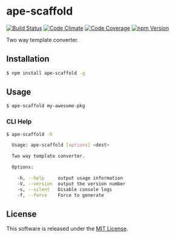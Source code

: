 ape-scaffold
==========

<!---
This file is generated by ape-tmpl. Do not update manually.
--->

<!-- Badge Start -->
<a name="badges"></a>

[![Build Status][bd_travis_shield_url]][bd_travis_url]
[![Code Climate][bd_codeclimate_shield_url]][bd_codeclimate_url]
[![Code Coverage][bd_codeclimate_coverage_shield_url]][bd_codeclimate_url]
[![npm Version][bd_npm_shield_url]][bd_npm_url]

[bd_repo_url]: https://github.com/ape-repo/ape-scaffold
[bd_travis_url]: http://travis-ci.org/ape-repo/ape-scaffold
[bd_travis_shield_url]: http://img.shields.io/travis/ape-repo/ape-scaffold.svg?style=flat
[bd_license_url]: https://github.com/ape-repo/ape-scaffold/blob/master/LICENSE
[bd_codeclimate_url]: http://codeclimate.com/github/ape-repo/ape-scaffold
[bd_codeclimate_shield_url]: http://img.shields.io/codeclimate/github/ape-repo/ape-scaffold.svg?style=flat
[bd_codeclimate_coverage_shield_url]: http://img.shields.io/codeclimate/coverage/github/ape-repo/ape-scaffold.svg?style=flat
[bd_gemnasium_url]: https://gemnasium.com/ape-repo/ape-scaffold
[bd_gemnasium_shield_url]: https://gemnasium.com/ape-repo/ape-scaffold.svg
[bd_npm_url]: http://www.npmjs.org/package/ape-scaffold
[bd_npm_shield_url]: http://img.shields.io/npm/v/ape-scaffold.svg?style=flat
[bd_bower_badge_url]: https://img.shields.io/bower/v/ape-scaffold.svg?style=flat

<!-- Badge End -->


<!-- Description Start -->
<a name="description"></a>

Two way template converter.

<!-- Description End -->




<!-- Sections Start -->
<a name="sections"></a>

<!-- Section from "doc/guides/01.Installation.md.hbs" Start -->

<a name="section-doc-guides-01-installation-md"></a>
Installation
-----

```bash
$ npm install ape-scaffold -g
```


<!-- Section from "doc/guides/01.Installation.md.hbs" End -->

<!-- Section from "doc/guides/02.Usage.md.hbs" Start -->

<a name="section-doc-guides-02-usage-md"></a>
Usage
---------

```bash
$ ape-scaffold my-awesome-pkg
```

### CLI Help

```bash
$ ape-scaffold -h

  Usage: ape-scaffold [options] <dest> 

  Two way template converter.

  Options:

    -h, --help     output usage information
    -V, --version  output the version number
    -s, --silent   Disable console logs
    -f, --force    Force to generate


```


<!-- Section from "doc/guides/02.Usage.md.hbs" End -->


<!-- Sections Start -->


<!-- LICENSE Start -->
<a name="license"></a>

License
-------
This software is released under the [MIT License](https://github.com/ape-repo/ape-scaffold/blob/master/LICENSE).

<!-- LICENSE End -->


